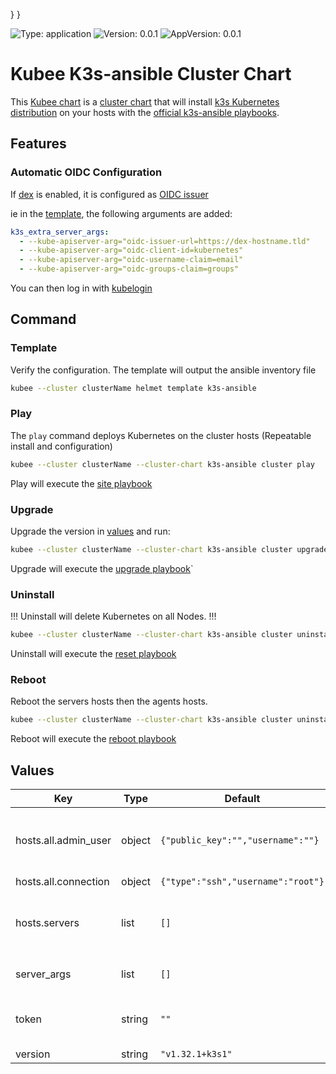 

}
}

[//]: # (README.md generated by gotmpl. DO NOT EDIT.)

![Type: application](https://img.shields.io/badge/Type-application-informational?style=flat-square) ![Version: 0.0.1](https://img.shields.io/badge/Version-0.0.1-informational?style=flat-square) ![AppVersion: 0.0.1](https://img.shields.io/badge/AppVersion-0.0.1-informational?style=flat-square)

# Kubee K3s-ansible Cluster Chart

This [Kubee chart](https://github.com/EraldyHq/kubee/blob/main/docs/site/kubee-helmet-chart.md) is a [cluster chart](https://github.com/EraldyHq/kubee/blob/main/docs/site/cluster-chart.md)
that will install [k3s Kubernetes distribution](https://docs.k3s.io/) on your hosts
with the [official k3s-ansible playbooks](https://github.com/k3s-io/k3s-ansible).

## Features

### Automatic OIDC Configuration

If [dex](../dex/README.md) is enabled, it is configured as [OIDC issuer](https://kubernetes.io/docs/reference/access-authn-authz/authentication/#openid-connect-tokens)

ie in the [template](#template), the following arguments are added:
```yaml
k3s_extra_server_args:
  - --kube-apiserver-arg="oidc-issuer-url=https://dex-hostname.tld"
  - --kube-apiserver-arg="oidc-client-id=kubernetes"
  - --kube-apiserver-arg="oidc-username-claim=email"
  - --kube-apiserver-arg="oidc-groups-claim=groups"
```

You can then log in with [kubelogin](https://github.com/int128/kubelogin)

## Command

### Template

Verify the configuration. The template will output the ansible inventory file
```bash
kubee --cluster clusterName helmet template k3s-ansible
```

### Play

The `play` command deploys Kubernetes on the cluster hosts (Repeatable install and configuration)

```bash
kubee --cluster clusterName --cluster-chart k3s-ansible cluster play
```
Play will execute the [site playbook](https://github.com/k3s-io/k3s-ansible/blob/master/playbooks/site.yml)

### Upgrade

Upgrade the version in [values](values.yaml) and run:
```bash
kubee --cluster clusterName --cluster-chart k3s-ansible cluster upgrade
```
Upgrade will execute the [upgrade playbook](https://github.com/k3s-io/k3s-ansible/blob/master/playbooks/upgrade.yml)`

### Uninstall

!!! Uninstall will delete Kubernetes on all Nodes. !!!

```bash
kubee --cluster clusterName --cluster-chart k3s-ansible cluster uninstall
```

Uninstall will execute the [reset playbook](https://github.com/k3s-io/k3s-ansible/blob/master/playbooks/reset.yml)

### Reboot

Reboot the servers hosts then the agents hosts.
```bash
kubee --cluster clusterName --cluster-chart k3s-ansible cluster uninstall
```

Reboot will execute the [reboot playbook](https://github.com/k3s-io/k3s-ansible/blob/master/playbooks/reboot.yml)

## Values

| Key | Type | Default | Description |
|-----|------|---------|-------------|
| hosts.all.admin_user | object | `{"public_key":"","username":""}` | [Optional] - An extra admin user added to the Host OS. (ie in the wheel group, used when ssh was hardened by banning root connection). The name and public key should not be empty. |
| hosts.all.connection | object | `{"type":"ssh","username":"root"}` | Connection |
| hosts.servers | list | `[]` | The Servers (Mandatory) The number of hosts server must be odd to avoid split brain issues with etcd The minimum number is: - 1 for a single server cluster - 3 for a [high availability cluster](https://docs.k3s.io/datastore/ha-embedded) |
| server_args | list | `[]` | The [k3s Server Args](https://docs.k3s.io/cli/server) Example: `--kube-apiserver-arg="admission-control-config-file=/var/lib/rancher/k3s/server/psa.yaml"` |
| token | string | `""` | The [k3s Token](https://docs.k3s.io/cli/token) (Mandatory). A random secret value that should not change ever because it's used to encrypt the data on disk. You can generate one with `openssl rand -base64 64 | tr -d '\n'`) |
| version | string | `"v1.32.1+k3s1"` | The [K3s version](https://github.com/k3s-io/k3s/releases) |
